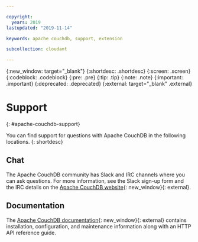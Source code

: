 ```yaml
---

copyright:
  years: 2019
lastupdated: "2019-11-14"

keywords: apache couchdb, support, extension

subcollection: cloudant

---
```


{:new_window: target="_blank"}
{:shortdesc: .shortdesc}
{:screen: .screen}
{:codeblock: .codeblock}
{:pre: .pre}
{:tip: .tip}
{:note: .note}
{:important: .important}
{:deprecated: .deprecated}
{:external: target="_blank" .external}

<!-- Acrolinx: 2017-05-10 -->

# Support
{: #apache-couchdb-support}

You can find support for questions with Apache CouchDB in the following locations.
{: shortdesc}

## Chat
The Apache CouchDB community has Slack and IRC channels where you can ask questions. For more information, see the Slack sign-up form and the IRC details on the [Apache CouchDB website](http://couchdb.apache.org/){: new_window}{: external}.

## Documentation
The [Apache CouchDB documentation](http://docs.couchdb.org/en/stable/){: new_window}{: external} contains installation, configuration, and maintenance information along with an HTTP API reference guide.
